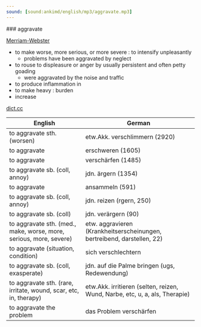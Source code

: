```yaml
---
sound: [sound:ankimd/english/mp3/aggravate.mp3]
---
```


\### aggravate

[Merriam-Webster](https://www.merriam-webster.com/dictionary/aggravate)

- to make worse, more serious, or more severe : to intensify unpleasantly
    - problems have been aggravated by neglect
- to rouse to displeasure or anger by usually persistent and often petty goading
    - were aggravated by the noise and traffic
- to produce inflammation in
- to make heavy : burden
- increase

[dict.cc](https://www.dict.cc/aggravate)

| English        | German       |
| -------------- | ------------ |
| to aggravate sth. (worsen) | etw.Akk. verschlimmern (2920) |
| to aggravate | erschweren (1605) |
| to aggravate | verschärfen (1485) |
| to aggravate sb. (coll, annoy) | jdn. ärgern (1354) |
| to aggravate | ansammeln (591) |
| to aggravate sb. (coll, annoy) | jdn. reizen (rgern, 250) |
| to aggravate sb. (coll) | jdn. verärgern (90) |
| to aggravate sth. (med., make, worse, more, serious, more, severe) | etw. aggravieren (Krankheitserscheinungen, bertreibend, darstellen, 22) |
| to aggravate (situation, condition) | sich verschlechtern |
| to aggravate sb. (coll, exasperate) | jdn. auf die Palme bringen (ugs, Redewendung) |
| to aggravate sth. (rare, irritate, wound, scar, etc, in, therapy) | etw.Akk. irritieren (selten, reizen, Wund, Narbe, etc, u, a, als, Therapie) |
| to aggravate the problem | das Problem verschärfen |
